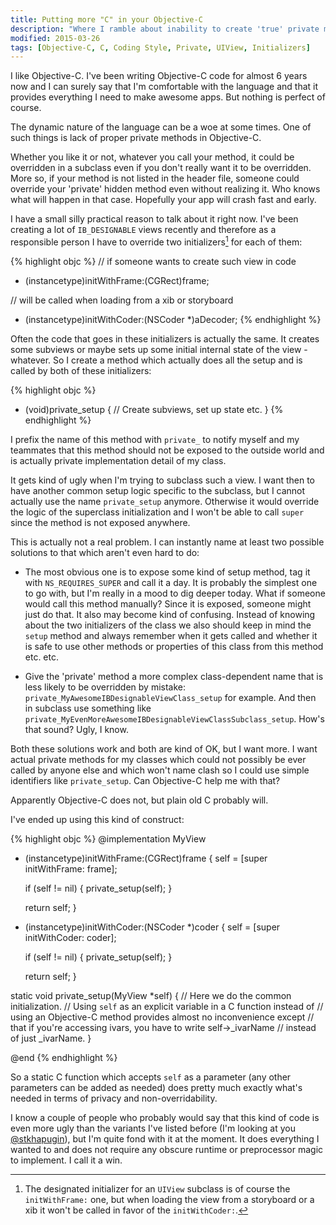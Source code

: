```yaml
---
title: Putting more "C" in your Objective-C
description: "Where I ramble about inability to create 'true' private methods for Objective-C classes."
modified: 2015-03-26
tags: [Objective-C, C, Coding Style, Private, UIView, Initializers]
---
```

I like Objective-C. I've been writing Objective-C code for almost 6 years now and I can surely say
that I'm comfortable with the language and that it provides everything I need to make awesome apps.
But nothing is perfect of course.

The dynamic nature of the language can be a woe at some times. One of such things is lack of proper
private methods in Objective-C.
<!--more-->

Whether you like it or not, whatever you call your method, it could
be overridden in a subclass even if you don't really want it to be overridden. More so, if your
method is not listed in the header file, someone could override your 'private' hidden method even
without realizing it. Who knows what will happen in that case. Hopefully your app will crash
fast and early.

I have a small silly practical reason to talk about it right now. I've been creating a lot of
`IB_DESIGNABLE` views recently and therefore as a responsible person I have to override two
initializers[^1] for each of them:

[^1]: The designated initializer for an `UIView` subclass is of course the `initWithFrame:` one, but
      when loading the view from a storyboard or a xib it won't be called in favor of the `initWithCoder:`.

{% highlight objc %}
// if someone wants to create such view in code
- (instancetype)initWithFrame:(CGRect)frame;

// will be called when loading from a xib or storyboard
- (instancetype)initWithCoder:(NSCoder *)aDecoder;
{% endhighlight %}

Often the code that goes in these initializers is actually the same. It creates some subviews or
maybe sets up some initial internal state of the view - whatever. So I create a method which
actually does all the setup and is called by both of these initializers:

{% highlight objc %}
- (void)private_setup
{
    // Create subviews, set up state etc.
}
{% endhighlight %}

I prefix the name of this method with `private_` to notify myself and my teammates that this
method should not be exposed to the outside world and is actually private implementation detail
of my class.

It gets kind of ugly when I'm trying to subclass such a view. I want then to have another common
setup logic specific to the subclass, but I cannot actually use the name `private_setup` anymore.
Otherwise it would override the logic of the superclass initialization and I won't be able to call
`super` since the method is not exposed anywhere.

This is actually not a real problem. I can instantly name at least two possible solutions to
that which aren't even hard to do:

- The most obvious one is to expose some kind of setup method, tag it with `NS_REQUIRES_SUPER`
  and call it a day. It is probably the simplest one to go with, but I'm really in a mood to dig
  deeper today. What if someone would call this method manually? Since it is exposed, someone might
  just do that. It also may become kind of confusing. Instead of knowing about the two initializers
  of the class we also should keep in mind the `setup` method and always remember when it gets called
  and whether it is safe to use other methods or properties of this class from this method etc. etc.

- Give the 'private' method a more complex class-dependent name that is less likely to be overridden
  by mistake: `private_MyAwesomeIBDesignableViewClass_setup` for example. And then in subclass
  use something like `private_MyEvenMoreAwesomeIBDesignableViewClassSubclass_setup`.
  How's that sound? Ugly, I know.

Both these solutions work and both are kind of OK, but I want more. I want actual private methods
for my classes which could not possibly be ever called by anyone else and which won't name clash so
I could use simple identifiers like `private_setup`. Can Objective-C help me with that?

Apparently Objective-C does not, but plain old C probably will.

I've ended up using this kind of construct:

{% highlight objc %}
@implementation MyView

- (instancetype)initWithFrame:(CGRect)frame
{
    self = [super initWithFrame: frame];

    if (self != nil) {
        private_setup(self);
    }

    return self;
}


- (instancetype)initWithCoder:(NSCoder *)coder
{
    self = [super initWithCoder: coder];

    if (self != nil) {
        private_setup(self);
    }

    return self;
}

static void private_setup(MyView *self)
{
    // Here we do the common initialization.
    // Using `self` as an explicit variable in a C function instead of
    // using an Objective-C method provides almost no inconvenience except
    // that if you're accessing ivars, you have to write self->_ivarName
    // instead of just _ivarName.
}

@end
{% endhighlight %}

So a static C function which accepts `self` as a parameter (any other parameters can be added as
needed) does pretty much exactly what's needed in terms of privacy and non-overridability.

I know a couple of people who probably would say that this kind of code is even more ugly than the
variants I've listed before (I'm looking at you [@stkhapugin](http://twitter.com/stkhapugin)), but
I'm quite fond with it at the moment. It does everything I wanted to and does not require any
obscure runtime or preprocessor magic to implement. I call it a win.
